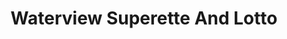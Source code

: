 ---
title: "Waterview Superette And Lotto"
url: /auckland/waterview-superette-and-lotto/
shop: convenience
---